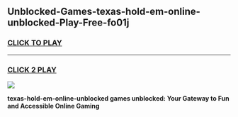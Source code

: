 
## Unblocked-Games-texas-hold-em-online-unblocked-Play-Free-fo01j
<h3>
<a href="https://premium76.site?title=texas-hold-em-online-unblocked&ref=10A">CLICK TO PLAY</a></h3>
<hr>

<h3>
<a href="https://premium76.site?title=texas-hold-em-online-unblocked&ref=10A">CLICK 2 PLAY</a>
  
</h3>

<a href="https://premium76.site?title=texas-hold-em-online-unblocked&ref=10A"><img src="https://clearcache.store/games.png"></a>


**texas-hold-em-online-unblocked games unblocked: Your Gateway to Fun and Accessible Online Gaming**
